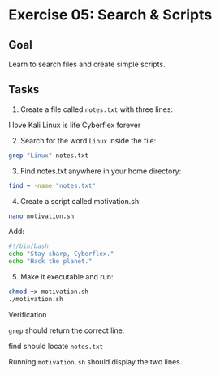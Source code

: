 # Exercise 05: Search & Scripts

## Goal
Learn to search files and create simple scripts.

## Tasks
1. Create a file called `notes.txt` with three lines:

I love Kali Linux is life Cyberflex forever

2. Search for the word `Linux` inside the file:
```bash
grep "Linux" notes.txt
```
3. Find notes.txt anywhere in your home directory:
```bash
find ~ -name "notes.txt"
```

4. Create a script called motivation.sh:
```bash
nano motivation.sh
```
Add:
```bash
#!/bin/bash
echo "Stay sharp, Cyberflex."
echo "Hack the planet."
```

5. Make it executable and run:
```bash
chmod +x motivation.sh
./motivation.sh
```


Verification

`grep` should return the correct line.

find should locate `notes.txt`

Running `motivation.sh` should display the two lines.
